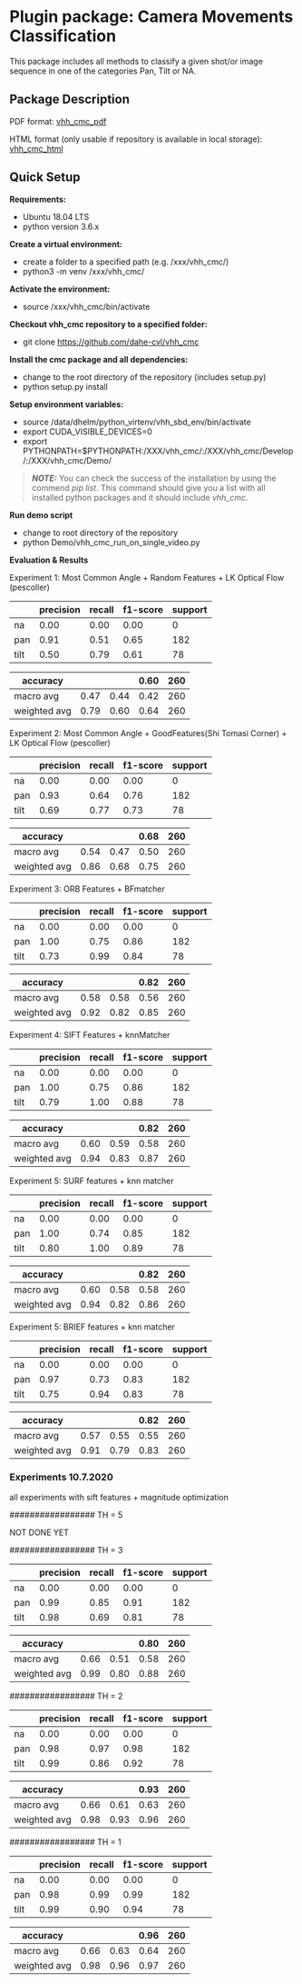 # Plugin package: Camera Movements Classification

This package includes all methods to classify a given shot/or image sequence in one of the categories Pan, Tilt or NA.

## Package Description

PDF format: [vhh_cmc_pdf](https://github.com/dahe-cvl/vhh_cmc/blob/master/ApiSphinxDocumentation/build/latex/vhhpluginpackagecameramovementsclassificationvhh_cmc.pdf)
    
HTML format (only usable if repository is available in local storage): [vhh_cmc_html](https://github.com/dahe-cvl/vhh_cmc/blob/master/ApiSphinxDocumentation/build/html/index.html)
    
    
## Quick Setup

**Requirements:**

   * Ubuntu 18.04 LTS
   * python version 3.6.x

**Create a virtual environment:**

   * create a folder to a specified path (e.g. /xxx/vhh_cmc/)
   * python3 -m venv /xxx/vhh_cmc/

**Activate the environment:**

   * source /xxx/vhh_cmc/bin/activate

**Checkout vhh_cmc repository to a specified folder:**

   * git clone https://github.com/dahe-cvl/vhh_cmc

**Install the cmc package and all dependencies:**

   * change to the root directory of the repository (includes setup.py)
   * python setup.py install

**Setup environment variables:**

   * source /data/dhelm/python_virtenv/vhh_sbd_env/bin/activate
   * export CUDA_VISIBLE_DEVICES=0
   * export PYTHONPATH=$PYTHONPATH:/XXX/vhh_cmc/:/XXX/vhh_cmc/Develop/:/XXX/vhh_cmc/Demo/


> **_NOTE:_**
  You can check the success of the installation by using the commend *pip list*. This command should give you a list
  with all installed python packages and it should include *vhh_cmc*.

**Run demo script**

   * change to root directory of the repository
   * python Demo/vhh_cmc_run_on_single_video.py


**Evaluation & Results**

Experiment 1:
Most Common Angle + Random Features + LK Optical Flow (pescoller)

|      | precision  | recall  | f1-score  | support  |
|------|------------|---------|-----------|----------|
| na   |    0.00    |   0.00  |    0.00   |     0    |
| pan  |    0.91    |   0.51  |    0.65   |   182    |
| tilt |    0.50    |   0.79  |    0.61   |    78    |


|     accuracy   |      |      | 0.60   |    260 |
|----------------|------|------|--------|--------|
|    macro avg   | 0.47 | 0.44 | 0.42   |    260 |
| weighted avg   | 0.79 | 0.60 | 0.64   |    260 |


Experiment 2:
Most Common Angle + GoodFeatures(Shi Tomasi Corner) + LK Optical Flow (pescoller)

|      | precision  | recall  | f1-score  | support  |
|------|------------|---------|-----------|----------|
| na   |    0.00    |   0.00  |    0.00   |     0    |
| pan  |    0.93    |   0.64  |    0.76   |   182    |
| tilt |    0.69    |   0.77  |    0.73   |    78    |


|     accuracy   |      |      | 0.68   |    260 |
|----------------|------|------|--------|--------|
|    macro avg   | 0.54 | 0.47 | 0.50   |    260 |
| weighted avg   | 0.86 | 0.68 | 0.75   |    260 |



Experiment 3: 
ORB Features + BFmatcher 

|      | precision  | recall  | f1-score  | support  |
|------|------------|---------|-----------|----------|
| na   |    0.00    |   0.00  |    0.00   |     0    |
| pan  |    1.00    |   0.75  |    0.86   |   182    |
| tilt |    0.73    |   0.99  |    0.84   |    78    |


|     accuracy   |      |      | 0.82   |    260 |
|----------------|------|------|--------|--------|
|    macro avg   | 0.58 | 0.58 | 0.56   |    260 |
| weighted avg   | 0.92 | 0.82 | 0.85   |    260 |


Experiment 4:
SIFT Features + knnMatcher

|      | precision  | recall  | f1-score  | support  |
|------|------------|---------|-----------|----------|
| na   |    0.00    |   0.00  |    0.00   |     0    |
| pan  |    1.00    |   0.75  |    0.86   |   182    |
| tilt |    0.79    |   1.00  |    0.88   |    78    |


|     accuracy   |      |      | 0.82   |    260 |
|----------------|------|------|--------|--------|
|    macro avg   | 0.60 | 0.59 | 0.58   |    260 |
| weighted avg   | 0.94 | 0.83 | 0.87   |    260 |


Experiment 5:
SURF features + knn matcher

|      | precision  | recall  | f1-score  | support  |
|------|------------|---------|-----------|----------|
| na   |    0.00    |   0.00  |    0.00   |     0    |
| pan  |    1.00    |   0.74  |    0.85   |   182    |
| tilt |    0.80    |   1.00  |    0.89   |    78    |


|     accuracy   |      |      | 0.82   |    260 |
|----------------|------|------|--------|--------|
|    macro avg   | 0.60 | 0.58 | 0.58   |    260 |
| weighted avg   | 0.94 | 0.82 | 0.86   |    260 |

Experiment 5:
BRIEF features + knn matcher

|      | precision  | recall  | f1-score  | support  |
|------|------------|---------|-----------|----------|
| na   |    0.00    |   0.00  |    0.00   |     0    |
| pan  |    0.97    |   0.73  |    0.83   |   182    |
| tilt |    0.75    |   0.94  |    0.83   |    78    |


|     accuracy   |      |      | 0.82   |    260 |
|----------------|------|------|--------|--------|
|    macro avg   | 0.57 | 0.55 | 0.55   |    260 |
| weighted avg   | 0.91 | 0.79 | 0.83   |    260 |


### Experiments 10.7.2020

all experiments with sift features + magnitude optimization

#################
TH = 5

NOT DONE YET

#################
TH = 3

|      | precision  | recall  | f1-score  | support  |
|------|------------|---------|-----------|----------|
| na   |    0.00    |   0.00  |    0.00   |     0    |
| pan  |    0.99    |   0.85  |    0.91   |   182    |
| tilt |    0.98    |   0.69  |    0.81   |    78    |


|     accuracy   |      |      | 0.80   |    260 |
|----------------|------|------|--------|--------|
|    macro avg   | 0.66 | 0.51 | 0.58   |    260 |
| weighted avg   | 0.99 | 0.80 | 0.88   |    260 |


#################
TH = 2

|      | precision  | recall  | f1-score  | support  |
|------|------------|---------|-----------|----------|
| na   |    0.00    |   0.00  |    0.00   |     0    |
| pan  |    0.98    |   0.97  |    0.98   |   182    |
| tilt |    0.99    |   0.86  |    0.92   |    78    |


|     accuracy   |      |      | 0.93   |    260 |
|----------------|------|------|--------|--------|
|    macro avg   | 0.66 | 0.61 | 0.63   |    260 |
| weighted avg   | 0.98 | 0.93 | 0.96   |    260 |



#################
TH = 1

|      | precision  | recall  | f1-score  | support  |
|------|------------|---------|-----------|----------|
| na   |    0.00    |   0.00  |    0.00   |     0    |
| pan  |    0.98    |   0.99  |    0.99   |   182    |
| tilt |    0.99    |   0.90  |    0.94   |    78    |


|     accuracy   |      |      | 0.96   |    260 |
|----------------|------|------|--------|--------|
|    macro avg   | 0.66 | 0.63 | 0.64   |    260 |
| weighted avg   | 0.98 | 0.96 | 0.97   |    260 |